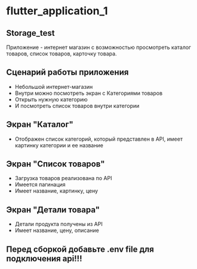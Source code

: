 # flutter_application_1

## Storage_test
Приложение - интернет магазин с возможностью просмотреть каталог товаров, список товаров, карточку товара.

## Сценарий работы приложения
- Небольшой интернет-магазин
- Внутри можно посмотреть экран с Категориями товаров
- Открыть нужную категорию
- И посмотреть список товаров внутри категории

## Экран "Каталог"
- Отображен список категорий, который представлен в API, имеет картинку категории и ее название

## Экран "Список товаров"
 - Загрузка товаров реализована по API 
 - Имеется пагинация
 - Имеет название, картинку, цену
   
## Экран "Детали товара"
 - Детали продукта получены из API
 - Имеет название, цену, описание

## Перед сборкой добавьте .env file для подключения api!!!
